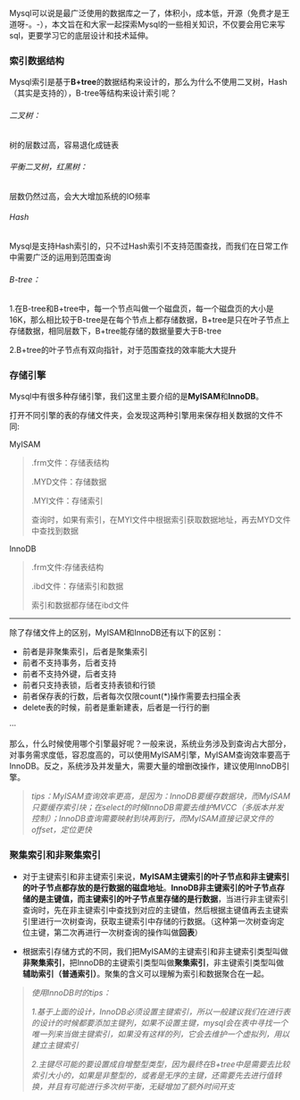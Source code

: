 Mysql可以说是最广泛使用的数据库之一了，体积小，成本低，开源（免费才是王道呀-。-），本文旨在和大家一起探索Mysql的一些相关知识，不仅要会用它来写sql，更要学习它的底层设计和技术延伸。

### 索引数据结构
Mysql索引是基于**B+tree**的数据结构来设计的，那么为什么不使用二叉树，Hash（其实是支持的），B-tree等结构来设计索引呢？
###### 二叉树：
树的层数过高，容易退化成链表
###### 平衡二叉树，红黑树：
层数仍然过高，会大大增加系统的IO频率
###### Hash
Mysql是支持Hash索引的，只不过Hash索引不支持范围查找，而我们在日常工作中需要广泛的运用到范围查询
###### B-tree：
1.在B-tree和B+tree中，每一个节点叫做一个磁盘页，每一个磁盘页的大小是16K，那么相比较于B-tree是在每个节点上都存储数据，B+tree是只在叶子节点上存储数据，相同层数下，B+tree能存储的数据量要大于B-tree

2.B+tree的叶子节点有双向指针，对于范围查找的效率能大大提升

### 存储引擎
Mysql中有很多种存储引擎，我们这里主要介绍的是**MyISAM**和**InnoDB**。

打开不同引擎的表的存储文件夹，会发现这两种引擎用来保存相关数据的文件不同:

MyISAM
> .frm文件：存储表结构
> 
> .MYD文件：存储数据
> 
> .MYI文件：存储索引
> 
> 查询时，如果有索引，在MYI文件中根据索引获取数据地址，再去MYD文件中查找到数据
   
 InnoDB
> .frm文件:存储表结构
> 
> .ibd文件：存储索引和数据
> 
> 索引和数据都存储在ibd文件

* * *
除了存储文件上的区别，MyISAM和InnoDB还有以下的区别：
* 前者是非聚集索引，后者是聚集索引
* 前者不支持事务，后者支持
* 前者不支持外键，后者支持
* 前者只支持表锁，后者支持表锁和行锁
* 前者保存表的行数，后者每次仅限count(*)操作需要去扫描全表
* delete表的时候，前者是重新建表，后者是一行行的删

···

那么，什么时候使用哪个引擎最好呢？一般来说，系统业务涉及到查询占大部分，对事务需求度低，容忍度高的，可以使用MyISAM引擎，MyISAM查询效率要高于InnoDB。反之，系统涉及并发量大，需要大量的增删改操作，建议使用InnoDB引擎。

> *tips：MyISAM查询效率更高，是因为：InnoDB要缓存数据块，而MyISAM只要缓存索引块；在select的时候InnoDB需要去维护MVCC（多版本并发控制）；InnoDB查询需要映射到块再到行，而MyISAM直接记录文件的offset，定位更快*


### 聚集索引和非聚集索引

* 对于主键索引和非主键索引来说，**MyISAM主键索引的叶子节点和非主键索引的叶子节点都存放的是行数据的磁盘地址**。**InnoDB非主键索引的叶子节点存储的是主键值，而主键索引的叶子节点里存储的是行数据**，当进行非主键索引查询时，先在非主键索引中查找到对应的主键值，然后根据主键值再去主键索引里进行一次树查询，获取主键索引中存储的行数据。（这种第一次树查询定位主键，第二次再进行一次树查询的操作叫做**回表**）

* 根据索引存储方式的不同，我们把MyISAM的主键索引和非主键索引类型叫做**非聚集索引**，把InnoDB的主键索引类型叫做**聚集索引**，非主键索引类型叫做**辅助索引（普通索引）**。聚集的含义可以理解为索引和数据聚合在一起。


> *使用InnoDB时的tips：*
> 
> *1.基于上面的设计，InnoDB必须设置主键索引，所以一般建议我们在进行表的设计的时候都要添加主键列，如果不设置主键，mysql会在表中寻找一个唯一列来当做主键索引，如果没有这样的列，它会去维护一个虚拟列，用以建立主键索引*
> 
> *2.主键尽可能的要设置成自增整型类型，因为最终在B+tree中是需要去比较索引大小的，如果是非整型的，或者是无序的主键，还需要先去进行值转换，并且有可能进行多次树平衡，无疑增加了额外时间开支*
